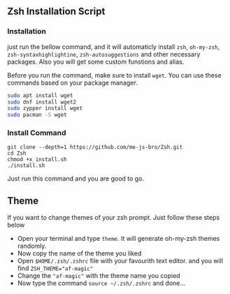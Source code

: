 ## Zsh Installation Script

### Installation
just run the bellow command, and it will automaticly install `zsh`, `oh-my-zsh`, `zsh-syntaxhighlightine`, `zsh-autosuggestions` and other necessary packages. Also you will get some custom funstions and alias. <br>

Before you run the command, make sure to install `wget`. You can use these commands based on your package manager.
```bash
sudo apt install wget
sudo dnf install wget2
sudo zypper install wget
sudo pacman -S wget
```

### Install Command
```
git clone --depth=1 https://github.com/me-js-bro/Zsh.git
cd Zsh
chmod +x install.sh
./install.sh
```
Just run this command and you are good to go.

## Theme
If you want to change themes of your zsh prompt. Just follow these steps below

- Open your terminal and type `theme`. It will generate oh-my-zsh themes randomly.
- Now copy the name of the theme you liked
- Open `$HOME/.zsh/.zshrc` file with your favourith text editor. and you will find `ZSH_THEME="af-magic"`
- Change the `"af-magic"` with the theme name you copied
- Now type the command `source ~/.zsh/.zshrc` and done...